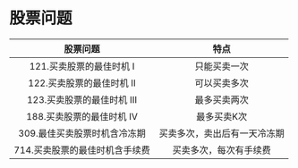 # **股票问题**

| 股票问题 | 特点 | 
| :---: | :---: |
| 121.买卖股票的最佳时机 I | 只能买卖一次 |
| 122.买卖股票的最佳时机 II | 可以买卖多次 |
| 123.买卖股票的最佳时机 III | 最多买卖两次 |
| 188.买卖股票的最佳时机 IV | 最多买卖K次 |
| 309.最佳买卖股票时机含冷冻期 | 买卖多次，卖出后有一天冷冻期 |
| 714.买卖股票的最佳时机含手续费 | 买卖多次，每次有手续费 |
